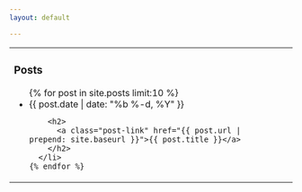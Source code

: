 ```yaml
---
layout: default

---
```


<div class="home">

<table><tr><td>
<h3 class="page-heading">Posts</h3>

  <ul class="post-list">
    {% for post in site.posts limit:10 %}
      <li>
        <span class="post-meta">{{ post.date | date: "%b %-d, %Y" }}</span>

        <h2>
          <a class="post-link" href="{{ post.url | prepend: site.baseurl }}">{{ post.title }}</a>
        </h2>
      </li>
    {% endfor %}
  </ul>

</div>
</td><td valign="top">

</td></tr></table>